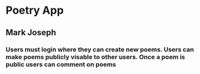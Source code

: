 # Poetry App

## Mark Joseph

### Users must login where they can create new poems. Users can make poems publicly visable to other users. Once a poem is public users can comment on poems
